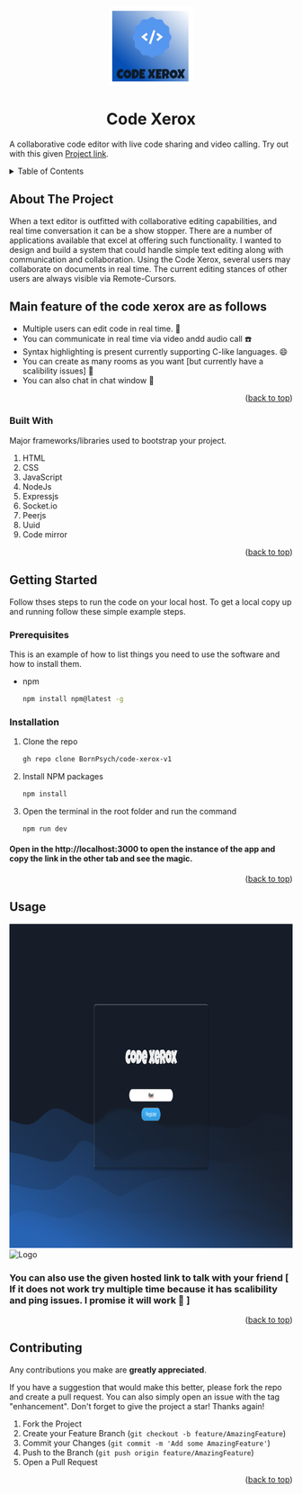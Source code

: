 <div id="top"></div>

<!-- PROJECT LOGO -->
<br />
<div align="center">
  <a href="https://github.com/RaviPandey2002/Code-Xerox">
    <img src="public/IMG/logo.png" alt="Logo" width="150" height="140">
  </a>

  <h1 align="center">Code Xerox</h1>

  <p align="left">
   A collaborative code editor with live code sharing and video calling. Try out with this given <a href="https://code-xerox-i8fr.onrender.com/7b8e8984-fa4f-47db-8dd7-a9736322a016?host=_">Project link</a>.   
  </p>
</div>



<!-- TABLE OF CONTENTS -->
<details>
  <summary>Table of Contents</summary>
  <ol>
    <li>
      <a href="#about-the-project">About The Project</a>
      <ul>
        <li><a href="#Main-feature-of-the-code-xerox-are-as-follows">Features of this project</a></li>
        <li><a href="#built-with">Built With</a></li>
      </ul>
    </li>
    <li>
      <a href="#getting-started">Getting Started</a>
      <ul>
        <li><a href="#prerequisites">Prerequisites</a></li>
        <li><a href="#installation">Installation</a></li>
      </ul>
    </li>
    <li><a href="#usage">Usage</a></li>
    <li><a href="#contributing">Contributing</a></li>
    <li><a href="#contact">Contact</a></li>
    <li><a href="#Vote-of-Thanks">Vote of thanks</a></li>
  </ol>
</details>



<!-- ABOUT THE PROJECT -->
## About The Project

When a text editor is outfitted with collaborative editing capabilities, and real time conversation it can be a show stopper. There are a number of applications available that excel at offering such functionality.
I wanted to design and build a system that could handle simple text editing along with communication and collaboration. Using the Code Xerox, several users may collaborate on documents in real time. The current editing stances of other users are always visible via Remote-Cursors.


## Main feature of the code xerox are as follows
* Multiple users can edit code in real time. :revolving_hearts:
* You can communicate in real time via video andd audio call :phone:
* Syntax highlighting is present currently supporting C-like languages. :smile:
* You can create as many rooms as you want [but currently have a scalibility issues] :hugs:
* You can also chat in chat window :speech_balloon:

<p align="right">(<a href="#top">back to top</a>)</p>



### Built With

Major frameworks/libraries used to bootstrap your project.

1) HTML
2) CSS 
3) JavaScript
4) NodeJs
5) Expressjs
6) Socket.io
7) Peerjs
8) Uuid
9) Code mirror

<p align="right">(<a href="#top">back to top</a>)</p>



<!-- GETTING STARTED -->
## Getting Started

Follow thses steps to run the code on your local host.
To get a local copy up and running follow these simple example steps.

### Prerequisites

This is an example of how to list things you need to use the software and how to install them.
* npm
  ```sh
  npm install npm@latest -g
  ```

### Installation

1. Clone the repo
   ```sh
   gh repo clone BornPsych/code-xerox-v1
   ```
2. Install NPM packages
   ```sh
   npm install
   ```
4. Open the terminal in the root folder and run the command 
   ```sh
   npm run dev
   ```

#### Open in the http://localhost:3000 to open the instance of the app and copy the link in the other tab and see the magic. 
<p align="right">(<a href="#top">back to top</a>)</p>



<!-- USAGE EXAMPLES -->
## Usage


<img src="public/IMG/Main.png" alt="Logo" width="1000" height="576">

<img src="public/IMG/home.png" alt="Logo" width="1000" height="576">

### You can also use the given hosted link to talk with your friend [ If it does not work try multiple time because it has scalibility and ping issues. I promise it will work :crossed_fingers: ]

<p align="right">(<a href="#top">back to top</a>)</p>




<!-- CONTRIBUTING -->
## Contributing
 Any contributions you make are **greatly appreciated**.

If you have a suggestion that would make this better, please fork the repo and create a pull request. You can also simply open an issue with the tag "enhancement".
Don't forget to give the project a star! Thanks again!

1. Fork the Project
2. Create your Feature Branch (`git checkout -b feature/AmazingFeature`)
3. Commit your Changes (`git commit -m 'Add some AmazingFeature'`)
4. Push to the Branch (`git push origin feature/AmazingFeature`)
5. Open a Pull Request

<p align="right">(<a href="#top">back to top</a>)</p>
